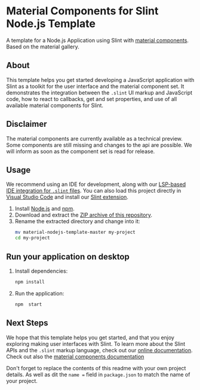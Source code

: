 # Material Components for Slint Node.js Template

A template for a Node.js Application using Slint with [material components](https://github.com/slint-ui/material-components). Based on the material gallery. 

## About

This template helps you get started developing a JavaScript application with Slint as a toolkit
for the user interface and the material component set. It demonstrates the integration between the `.slint`
UI markup and JavaScript code, how to react to callbacks, get and set properties, and use of all available
material components for Slint.

## Disclaimer

The material components are currently available as a technical preview. Some components are still missing and changes to the api
are possible. We will inform as soon as the component set is read for release.

## Usage

We recommend using an IDE for development, along with our [LSP-based IDE integration for `.slint` files](https://github.com/slint-ui/slint/blob/master/tools/lsp/README.md). You can also load this project directly in [Visual Studio Code](https://code.visualstudio.com) and install our [Slint extension](https://marketplace.visualstudio.com/items?itemName=Slint.slint).

1. Install [Node.js](https://nodejs.org/download/release/) and [npm](https://www.npmjs.com/).
2. Download and extract the [ZIP archive of this repository](https://github.com/slint-ui/material-nodejs-template/archive/refs/heads/master.zip).
3. Rename the extracted directory and change into it:
    ```sh
    mv material-nodejs-template-master my-project
    cd my-project
    ```

## Run your application on desktop

1. Install dependencies:

    ```sh
    npm install
    ```

2. Run the application:

    ```sh
    npm  start
    ```

## Next Steps

We hope that this template helps you get started, and that you enjoy exploring making user interfaces with Slint. To learn more
about the Slint APIs and the `.slint` markup language, check out our [online documentation](https://slint.dev/docs). Check out
also the [material components documentation](https://material.slint.dev/overview/)

Don't forget to replace the contents of this readme with your own project details. As well as dit the `name =` field in `package.json` to match the name of your
project.
